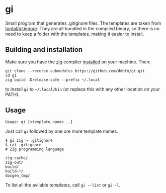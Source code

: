 # gi

Small program that generates .gitignore files. The templates are taken from
[toptal/gitignore](https://github.com/toptal/gitignore). They are all bundled
in the compiled binary, so there is no need to keep a folder with the templates, making it easier to install. 

## Building and installation
Make sure you have the [zig](https://ziglang.org) compiler [installed](https://ziglang.org/download/) on your machine. Then:
```
git clone --recurse-submodules https://github.com/dmbfm/gi.git
cd gi
zig build -Drelease-safe --prefix ~/.local
```

to install `gi` to `~/.local/bin` (or replace this with any other location on your PATH).


## Usage

```
Usage: gi [<template_name>...]
```

Just call `gi` followed by one ore more template names. 

```
$ gi zig > .gitignore
$ cat .gitignore
# Zig programming language

zig-cache/
zig-out/
build/
build-*/
docgen_tmp/
```

To list all the avilable templates, call `gi --list` or `gi -l`.

